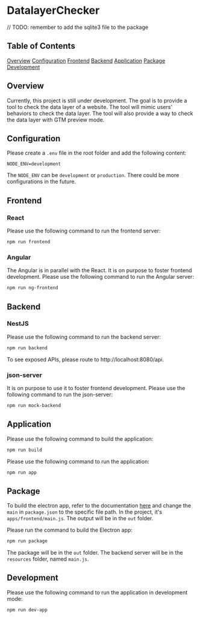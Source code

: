 # DatalayerChecker

// TODO: remember to add the sqlite3 file to the package

## Table of Contents

[Overview](#overview)
[Configuration](#configuration)
[Frontend](#frontend)
[Backend](#backend)
[Application](#application)
[Package](#package)
[Development](#development)

## Overview

Currently, this project is still under development. The goal is to provide a tool to check the data layer of a website. The tool will mimic users' behaviors to check the data layer. The tool will also provide a way to check the data layer with GTM preview mode.

## Configuration

Please create a `.env` file in the root folder and add the following content:

```
NODE_ENV=development
```

The `NODE_ENV` can be `development` or `production`.
There could be more configurations in the future.

## Frontend

### React

Please use the following command to run the frontend server:

```bash
npm run frontend
```

### Angular

The Angular is in parallel with the React. It is on purpose to foster frontend development. Please use the following command to run the Angular server:

```bash
npm run ng-frontend
```

## Backend

### NestJS

Please use the following command to run the backend server:

```bash
npm run backend
```

To see exposed APIs, please route to http://localhost:8080/api.

### json-server

It is on purpose to use it to foster frontend development. Please use the following command to run the json-server:

```bash
npm run mock-backend
```

## Application

Please use the following command to build the application:

```bash
npm run build
```

Please use the following command to run the application:

```bash
npm run app
```

## Package

To build the electron app, refer to the documentation [here](https://www.electronjs.org/docs/latest/tutorial/tutorial-packaging) and change the `main` in `package.json` to the specific file path. In the project, it's `apps/frontend/main.js`. The output will be in the `out` folder.

Please run the command to build the Electron app:

```bash
npm run package
```

The package will be in the `out` folder. The backend server will be in the `resources` folder, named `main.js`.

## Development

Please use the following command to run the application in development mode:

```bash
npm run dev-app
```
